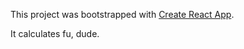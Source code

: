 This project was bootstrapped with [Create React App](https://github.com/facebook/create-react-app).

It calculates fu, dude.